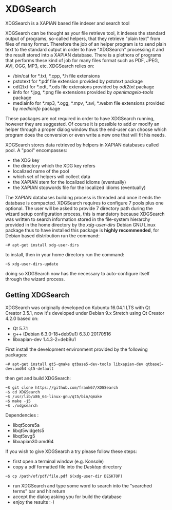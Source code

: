 # XDGSearch
XDGSearch is a XAPIAN based file indexer and search tool

XDGSearch can be thought as your file retrieve tool, it indexes the standard output of programs, so-called helpers, that they retrieve "plain text" from files of many format.
Therefore the job of an helper program is to send plain text to the standard output in order to have "XDGSearch" processing it and the result stored into a XAPIAN database.
There is a plethora of programs that performs these kind of job for many files format such as PDF, JPEG, AVI, OGG, MP3, etc.
XDGSearch relies on:
- /bin/cat for *.txt, *.cpp, *.h file extensions 
- pstotext for *.pdf file extension provided by _pstotext_ package
- odt2txt for *.odt, *.ods file extensions provided by _odt2txt_ package
- iinfo for *.jpg, *.png file extensions provided by _openimageio-tools_ package
- mediainfo for *.mp3, *.ogg, *.mpv, *.avi, *.webm file extensions provided by _mediainfo_ package

These packages are not required in order to have XDGSearch running, however they are suggested. Of course it is possible to add or modify an helper through a proper dialog window thus the end-user can choose which program does the conversion or even write a new one that will fit his needs.

XDGSearch stores data retrieved by helpers in XAPIAN databases called pool. A "pool" encompasses:
- the XDG key
- the directory which the XDG key refers
- localized name of the pool
- which set of helpers will collect data
- the XAPIAN stem for the localized idioms (eventually)
- the XAPIAN stopwords file for the localized idioms (eventually)

The XAPIAN databases building process is threaded and once it ends the database is compacted.
XDGSearch requires to configure 7 pools plus one optional. The user will be asked to provide 7 directory path during the wizard setup configuration process, this is mandatory because XDGSearch was written to search information stored in the file-system hierarchy provided in the home directory by the _xdg-user-dirs_ Debian GNU Linux package thus to have installed this package is **highly recommended**, for Debian based distribution run the command:
```
~# apt-get install xdg-user-dirs
```
to install, then in your home directory run the command:
```
~$ xdg-user-dirs-update
```
doing so XDGSearch now has the necessary to auto-configure itself through the wizard process.

## Getting XDGSearch

XDGSearch was originally developed on Kubuntu 16.04.1 LTS with Qt Creator 3.5.1, now it's developed under Debian 9.x Stretch using Qt Creator 4.2.0 based on:
- Qt 5.7.1
- g++ (Debian 6.3.0-18+deb9u1) 6.3.0 20170516
- libxapian-dev 1.4.3-2+deb9u1

First install the development environment provided by the following packages:
```
~# apt-get install qt5-qmake qtbase5-dev-tools libxapian-dev qtbase5-dev:amd64 qt5-default
```
then get and build XDGSearch:
```
~$ git clone https://github.com/frank67/XDGSearch
~$ cd XDGSearch
~$ /usr/lib/x86_64-linux-gnu/qt5/bin/qmake
~$ make -j5
~$ ./xdgsearch
```

Dependencies :
- libqt5core5a
- libqt5widgets5
- libqt5svg5
- libxapian30:amd64

If you wish to give XDGSearch a try please follow these steps:
- first open a terminal window (e.g. Konsole)
- copy a pdf formatted file into the _Desktop_ directory
```
~$ cp /path/of/pdf/file.pdf $(xdg-user-dir DESKTOP)
```
- run XDGSearch and type some word to search into the "searched terms" bar and hit return
- accept the dialog asking you for build the database
- enjoy the results :-)
